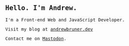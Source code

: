 ## <samp>Hello. I'm Andrew.</samp>

<samp>I'm a Front-end Web and JavaScript Developer.</samp>

<samp>Visit my blog at <a href="https://andrewbruner.dev">andrewbruner.dev</a></samp>

<samp>Contact me on <a href="https://fosstodon.org/@andrewbruner">Mastodon</a>.</samp>

[//]: # (Hello World)
